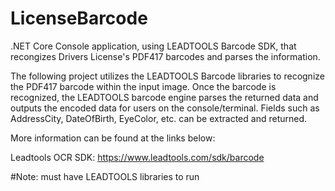 # LicenseBarcode
.NET Core Console application, using LEADTOOLS Barcode SDK, that recongizes Drivers License's PDF417 barcodes and parses the information.

The following project utilizes the LEADTOOLS Barcode libraries to recognize the PDF417 barcode within the input image. Once the barcode is recognized, the LEADTOOLS barcode engine parses the returned data and outputs the encoded data for users on the console/terminal. Fields such as AddressCity, DateOfBirth, EyeColor, etc. can be extracted and returned.

More information can be found at the links below:

Leadtools OCR SDK:
https://www.leadtools.com/sdk/barcode

#Note: must have LEADTOOLS libraries to run
